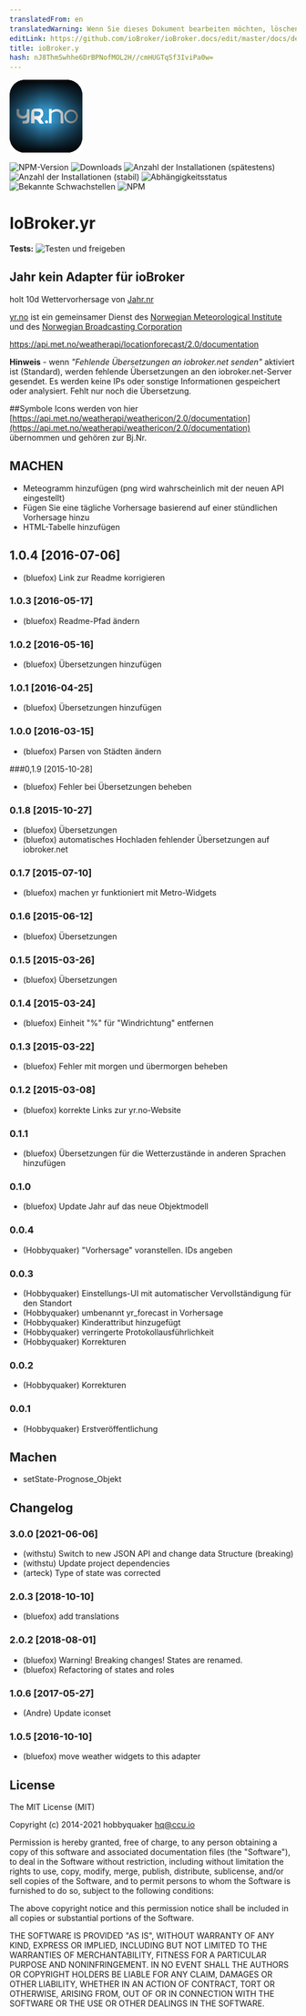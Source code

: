 ```yaml
---
translatedFrom: en
translatedWarning: Wenn Sie dieses Dokument bearbeiten möchten, löschen Sie bitte das Feld "translationsFrom". Andernfalls wird dieses Dokument automatisch erneut übersetzt
editLink: https://github.com/ioBroker/ioBroker.docs/edit/master/docs/de/adapterref/iobroker.yr/README.md
title: ioBroker.y
hash: nJ8ThmSwhhe6DrBPNofMOL2H//cmHUGTqSf3IviPa0w=
---
```

![Logo](../../../en/adapterref/iobroker.yr/admin/yr.png)

![NPM-Version](http://img.shields.io/npm/v/iobroker.yr.svg)
![Downloads](https://img.shields.io/npm/dm/iobroker.yr.svg)
![Anzahl der Installationen (spätestens)](http://iobroker.live/badges/yr-installed.svg)
![Anzahl der Installationen (stabil)](http://iobroker.live/badges/yr-stable.svg)
![Abhängigkeitsstatus](https://img.shields.io/david/ioBroker/iobroker.yr.svg)
![Bekannte Schwachstellen](https://snyk.io/test/github/ioBroker/ioBroker.yr/badge.svg)
![NPM](https://nodei.co/npm/iobroker.yr.png?downloads=true)

# IoBroker.yr
**Tests:** ![Testen und freigeben](https://github.com/ioBroker/ioBroker.met/workflows/Test%20and%20Release/badge.svg)

## Jahr kein Adapter für ioBroker
holt 10d Wettervorhersage von [Jahr.nr](yr.no)

[yr.no](yr.no) ist ein gemeinsamer Dienst des [Norwegian Meteorological Institute](met.no) und des [Norwegian Broadcasting Corporation](nrk.no)

https://api.met.no/weatherapi/locationforecast/2.0/documentation

**Hinweis** - wenn _"Fehlende Übersetzungen an iobroker.net senden"_ aktiviert ist (Standard), werden fehlende Übersetzungen an den iobroker.net-Server gesendet. Es werden keine IPs oder sonstige Informationen gespeichert oder analysiert. Fehlt nur noch die Übersetzung.

##Symbole
Icons werden von hier [https://api.met.no/weatherapi/weathericon/2.0/documentation](https://api.met.no/weatherapi/weathericon/2.0/documentation) übernommen und gehören zur Bj.Nr.

## MACHEN
* Meteogramm hinzufügen (png wird wahrscheinlich mit der neuen API eingestellt)
* Fügen Sie eine tägliche Vorhersage basierend auf einer stündlichen Vorhersage hinzu
* HTML-Tabelle hinzufügen

<!-- Platzhalter für die nächste Version (am Zeilenanfang):

### __ARBEITEN IN PROGRESS__ -->
## 1.0.4 [2016-07-06]
* (bluefox) Link zur Readme korrigieren

### 1.0.3 [2016-05-17]
* (bluefox) Readme-Pfad ändern

### 1.0.2 [2016-05-16]
* (bluefox) Übersetzungen hinzufügen

### 1.0.1 [2016-04-25]
* (bluefox) Übersetzungen hinzufügen

### 1.0.0 [2016-03-15]
* (bluefox) Parsen von Städten ändern

###0,1.9 [2015-10-28]
* (bluefox) Fehler bei Übersetzungen beheben

### 0.1.8 [2015-10-27]
* (bluefox) Übersetzungen
* (bluefox) automatisches Hochladen fehlender Übersetzungen auf iobroker.net

### 0.1.7 [2015-07-10]
* (bluefox) machen yr funktioniert mit Metro-Widgets

### 0.1.6 [2015-06-12]
* (bluefox) Übersetzungen

### 0.1.5 [2015-03-26]
* (bluefox) Übersetzungen

### 0.1.4 [2015-03-24]
* (bluefox) Einheit "%" für "Windrichtung" entfernen

### 0.1.3 [2015-03-22]
* (bluefox) Fehler mit morgen und übermorgen beheben

### 0.1.2 [2015-03-08]
* (bluefox) korrekte Links zur yr.no-Website

### 0.1.1
* (bluefox) Übersetzungen für die Wetterzustände in anderen Sprachen hinzufügen

### 0.1.0
* (bluefox) Update Jahr auf das neue Objektmodell

### 0.0.4
* (Hobbyquaker) "Vorhersage" voranstellen. IDs angeben

### 0.0.3
* (Hobbyquaker) Einstellungs-UI mit automatischer Vervollständigung für den Standort
* (Hobbyquaker) umbenannt yr_forecast in Vorhersage
* (Hobbyquaker) Kinderattribut hinzugefügt
* (Hobbyquaker) verringerte Protokollausführlichkeit
* (Hobbyquaker) Korrekturen

### 0.0.2
* (Hobbyquaker) Korrekturen

### 0.0.1
* (Hobbyquaker) Erstveröffentlichung

## Machen
* setState-Prognose_Objekt

## Changelog

### 3.0.0 [2021-06-06]
* (withstu) Switch to new JSON API and change data Structure (breaking)
* (withstu) Update project dependencies
* (arteck) Type of state was corrected  

### 2.0.3 [2018-10-10]
* (bluefox) add translations

### 2.0.2 [2018-08-01]
* (bluefox) Warning! Breaking changes! States are renamed.
* (bluefox) Refactoring of states and roles

### 1.0.6 [2017-05-27]
* (Andre) Update iconset

### 1.0.5 [2016-10-10]
* (bluefox) move weather widgets to this adapter

## License
The MIT License (MIT)

Copyright (c) 2014-2021 hobbyquaker <hq@ccu.io>

Permission is hereby granted, free of charge, to any person obtaining a copy
of this software and associated documentation files (the "Software"), to deal
in the Software without restriction, including without limitation the rights
to use, copy, modify, merge, publish, distribute, sublicense, and/or sell
copies of the Software, and to permit persons to whom the Software is
furnished to do so, subject to the following conditions:

The above copyright notice and this permission notice shall be included in all
copies or substantial portions of the Software.

THE SOFTWARE IS PROVIDED "AS IS", WITHOUT WARRANTY OF ANY KIND, EXPRESS OR
IMPLIED, INCLUDING BUT NOT LIMITED TO THE WARRANTIES OF MERCHANTABILITY,
FITNESS FOR A PARTICULAR PURPOSE AND NONINFRINGEMENT. IN NO EVENT SHALL THE
AUTHORS OR COPYRIGHT HOLDERS BE LIABLE FOR ANY CLAIM, DAMAGES OR OTHER
LIABILITY, WHETHER IN AN ACTION OF CONTRACT, TORT OR OTHERWISE, ARISING FROM,
OUT OF OR IN CONNECTION WITH THE SOFTWARE OR THE USE OR OTHER DEALINGS IN THE
SOFTWARE.